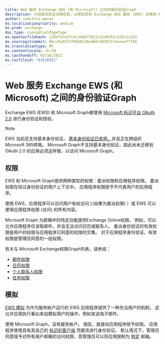 ```yaml
---
title: Web 服务 Exchange EWS (和 Microsoft) 之间的身份验证Graph
description: 介绍身份验证详细信息，以帮助您将 Exchange Web 服务 (EWS) 迁移到 Microsoft Graph。
author: sumithra-maran
ms.localizationpriority: medium
ms.prod: exchange
doc_type: conceptualPageType
ms.openlocfilehash: 120efa7e2fc4c34b973831131d8fb2c435c2c432
ms.sourcegitcommit: 0bcc0a93f37db6013be40dc8d36717aeeeef7fb6
ms.translationtype: MT
ms.contentlocale: zh-CN
ms.lasthandoff: 03/16/2022
ms.locfileid: "63516551"
---
```

# <a name="authentication-differences-between-exchange-web-services-ews-and-microsoft-graph"></a>Web 服务 Exchange EWS (和 Microsoft) 之间的身份验证Graph

Exchange EWS (EWS) 和 Microsoft Graph都使用 [Microsoft 标识平台 OAuth 2.0](/azure/active-directory/develop/active-directory-v2-protocols) 进行身份验证和授权。

> [!NOTE]
> EWS 当前还支持基本身份验证。 [基本身份验证已弃用，](/lifecycle/announcements/exchange-online-basic-auth-deprecated)并且正在跨组织Microsoft 365停用。 Microsoft Graph不支持基本身份验证，因此尚未迁移到 OAuth 2.0 的应用必须这样做，以访问 Microsoft Graph。

## <a name="permissions"></a>权限

EWS 和 Microsoft Graph提供两种类型的权限：委派权限和应用程序权限。 委派权限在经过身份验证的用户上下文中。 应用程序权限授予不代表用户的应用程序。

使用 EWS，应用程序可以访问用户有权访问 (（如果为委派权限) ）或 EWS 可以使用应用程序权限 (访问) 的所有内容。

Microsoft Graph 为邮箱中的特定功能提供Exchange Online权限。 例如，可以允许应用程序仅读取邮件，并且无法访问日历或联系人。 委派身份验证的有效权限是用户的权限与应用程序已同意的权限的交集。 对于应用程序身份验证，有效权限是管理员同意的一组权限。

有关与 Microsoft Exchange权限Graph列表，请参阅：

- [邮件权限](permissions-reference.md#mail-permissions)
- [日历权限](permissions-reference.md#calendars-permissions)
- [个人联系人权限](permissions-reference.md#contacts-permissions)
- [任务权限](permissions-reference.md#tasks-permissions)

## <a name="impersonation"></a>模拟

[EWS 模拟](/exchange/client-developer/exchange-web-services/impersonation-and-ews-in-exchange) 为作为服务帐户运行的 EWS 应用程序提供了一种充当用户的机制。 这允许应用执行看似来自模拟用户的操作，例如发送电子邮件。

使用 Microsoft Graph，没有服务帐户。 相反，直接向应用程序授予权限。 应用程序使用具有其自己的 [标识的客户端](auth-v2-service.md) 凭据流进行身份验证。 默认情况下，管理员同意授予对所有用户邮箱的访问权限，但管理员可以将应用限制为 [特定](auth-limit-mailbox-access.md) 邮箱。
